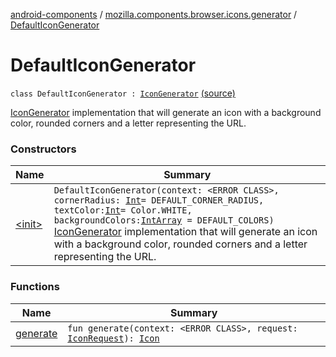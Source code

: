[android-components](../../index.md) / [mozilla.components.browser.icons.generator](../index.md) / [DefaultIconGenerator](./index.md)

# DefaultIconGenerator

`class DefaultIconGenerator : `[`IconGenerator`](../-icon-generator/index.md) [(source)](https://github.com/mozilla-mobile/android-components/blob/master/components/browser/icons/src/main/java/mozilla/components/browser/icons/generator/DefaultIconGenerator.kt#L24)

[IconGenerator](../-icon-generator/index.md) implementation that will generate an icon with a background color, rounded corners and a letter
representing the URL.

### Constructors

| Name | Summary |
|---|---|
| [&lt;init&gt;](-init-.md) | `DefaultIconGenerator(context: <ERROR CLASS>, cornerRadius: `[`Int`](https://kotlinlang.org/api/latest/jvm/stdlib/kotlin/-int/index.html)` = DEFAULT_CORNER_RADIUS, textColor: `[`Int`](https://kotlinlang.org/api/latest/jvm/stdlib/kotlin/-int/index.html)` = Color.WHITE, backgroundColors: `[`IntArray`](https://kotlinlang.org/api/latest/jvm/stdlib/kotlin/-int-array/index.html)` = DEFAULT_COLORS)`<br>[IconGenerator](../-icon-generator/index.md) implementation that will generate an icon with a background color, rounded corners and a letter representing the URL. |

### Functions

| Name | Summary |
|---|---|
| [generate](generate.md) | `fun generate(context: <ERROR CLASS>, request: `[`IconRequest`](../../mozilla.components.browser.icons/-icon-request/index.md)`): `[`Icon`](../../mozilla.components.browser.icons/-icon/index.md) |
